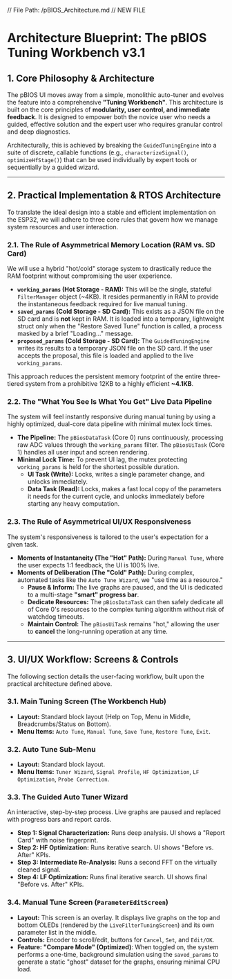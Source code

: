 // File Path: /pBIOS_Architecture.md
// NEW FILE

# Architecture Blueprint: The pBIOS Tuning Workbench v3.1

## 1. Core Philosophy & Architecture

The pBIOS UI moves away from a simple, monolithic auto-tuner and evolves the feature into a comprehensive **"Tuning Workbench"**. This architecture is built on the core principles of **modularity, user control, and immediate feedback**. It is designed to empower both the novice user who needs a guided, effective solution and the expert user who requires granular control and deep diagnostics.

Architecturally, this is achieved by breaking the `GuidedTuningEngine` into a suite of discrete, callable functions (e.g., `characterizeSignal()`, `optimizeHfStage()`) that can be used individually by expert tools or sequentially by a guided wizard.

---

## 2. Practical Implementation & RTOS Architecture

To translate the ideal design into a stable and efficient implementation on the ESP32, we will adhere to three core rules that govern how we manage system resources and user interaction.

### 2.1. The Rule of Asymmetrical Memory Location (RAM vs. SD Card)

We will use a hybrid "hot/cold" storage system to drastically reduce the RAM footprint without compromising the user experience.

* **`working_params` (Hot Storage - RAM):** This will be the single, stateful `FilterManager` object (~4KB). It resides permanently in RAM to provide the instantaneous feedback required for live manual tuning.
* **`saved_params` (Cold Storage - SD Card):** This exists as a JSON file on the SD card and is **not** kept in RAM. It is loaded into a temporary, lightweight struct only when the "Restore Saved Tune" function is called, a process masked by a brief "Loading..." message.
* **`proposed_params` (Cold Storage - SD Card):** The `GuidedTuningEngine` writes its results to a temporary JSON file on the SD card. If the user accepts the proposal, this file is loaded and applied to the live `working_params`.

This approach reduces the persistent memory footprint of the entire three-tiered system from a prohibitive 12KB to a highly efficient **~4.1KB**.

### 2.2. The "What You See Is What You Get" Live Data Pipeline

The system will feel instantly responsive during manual tuning by using a highly optimized, dual-core data pipeline with minimal mutex lock times.

* **The Pipeline:** The `pBiosDataTask` (Core 0) runs continuously, processing raw ADC values through the `working_params` filter. The `pBiosUiTask` (Core 1) handles all user input and screen rendering.
* **Minimal Lock Time:** To prevent UI lag, the mutex protecting `working_params` is held for the shortest possible duration.
    * **UI Task (Write):** Locks, writes a single parameter change, and unlocks immediately.
    * **Data Task (Read):** Locks, makes a fast local copy of the parameters it needs for the current cycle, and unlocks immediately before starting any heavy computation.

### 2.3. The Rule of Asymmetrical UI/UX Responsiveness

The system's responsiveness is tailored to the user's expectation for a given task.

* **Moments of Instantaneity (The "Hot" Path):** During `Manual Tune`, where the user expects 1:1 feedback, the UI is 100% live.
* **Moments of Deliberation (The "Cold" Path):** During complex, automated tasks like the `Auto Tune Wizard`, we "use time as a resource."
    * **Pause & Inform:** The live graphs are paused, and the UI is dedicated to a multi-stage **"smart" progress bar**.
    * **Dedicate Resources:** The `pBiosDataTask` can then safely dedicate all of Core 0's resources to the complex tuning algorithm without risk of watchdog timeouts.
    * **Maintain Control:** The `pBiosUiTask` remains "hot," allowing the user to **cancel** the long-running operation at any time.

---

## 3. UI/UX Workflow: Screens & Controls

The following section details the user-facing workflow, built upon the practical architecture defined above.

### 3.1. Main Tuning Screen (The Workbench Hub)

* **Layout:** Standard block layout (Help on Top, Menu in Middle, Breadcrumbs/Status on Bottom).
* **Menu Items:** `Auto Tune`, `Manual Tune`, `Save Tune`, `Restore Tune`, `Exit`.

### 3.2. Auto Tune Sub-Menu

* **Layout:** Standard block layout.
* **Menu Items:** `Tuner Wizard`, `Signal Profile`, `HF Optimization`, `LF Optimization`, `Probe Correction`.

### 3.3. The Guided Auto Tuner Wizard

An interactive, step-by-step process. Live graphs are paused and replaced with progress bars and report cards.

* **Step 1: Signal Characterization:** Runs deep analysis. UI shows a "Report Card" with noise fingerprint.
* **Step 2: HF Optimization:** Runs iterative search. UI shows "Before vs. After" KPIs.
* **Step 3: Intermediate Re-Analysis:** Runs a second FFT on the virtually cleaned signal.
* **Step 4: LF Optimization:** Runs final iterative search. UI shows final "Before vs. After" KPIs.

### 3.4. Manual Tune Screen (`ParameterEditScreen`)

* **Layout:** This screen is an overlay. It displays live graphs on the top and bottom OLEDs (rendered by the `LiveFilterTuningScreen`) and its own parameter list in the middle.
* **Controls:** Encoder to scroll/edit, buttons for `Cancel`, `Set`, and `Edit/OK`.
* **Feature: "Compare Mode" (Optimized)**: When toggled on, the system performs a one-time, background simulation using the `saved_params` to generate a static "ghost" dataset for the graphs, ensuring minimal CPU load.
